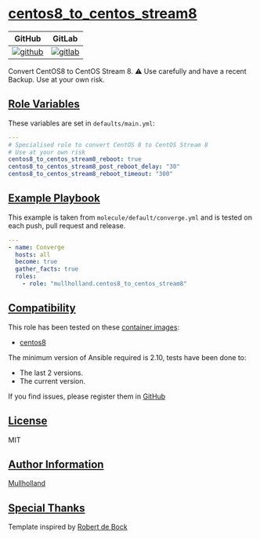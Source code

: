 # [centos8_to_centos_stream8](#centos8_to_centos_stream8)

|GitHub|GitLab|
|------|------|
|[![github](https://github.com/mullholland/ansible-role-centos8_to_centos_stream8/workflows/Ansible%20Molecule/badge.svg)](https://github.com/mullholland/ansible-role-centos8_to_centos_stream8/actions)|[![gitlab](https://gitlab.com/mullholland/ansible-role-centos8_to_centos_stream8/badges/master/pipeline.svg)](https://gitlab.com/mullholland/ansible-role-centos8_to_centos_stream8)|[![quality](https://img.shields.io/ansible/quality/unset)](https://galaxy.ansible.com/mullholland/centos8_to_centos_stream8)|

Convert CentOS8 to CentOS Stream 8.
:warning: Use carefully and have a recent Backup.
Use at your own risk.


## [Role Variables](#role-variables)

These variables are set in `defaults/main.yml`:
```yaml
---
# Specialised role to convert CentOS 8 to CentOS Stream 8
# Use at your own risk
centos8_to_centos_stream8_reboot: true
centos8_to_centos_stream8_post_reboot_delay: "30"
centos8_to_centos_stream8_reboot_timeout: "300"
```


## [Example Playbook](#example-playbook)

This example is taken from `molecule/default/converge.yml` and is tested on each push, pull request and release.
```yaml
---
- name: Converge
  hosts: all
  become: true
  gather_facts: true
  roles:
    - role: "mullholland.centos8_to_centos_stream8"
```





## [Compatibility](#compatibility)

This role has been tested on these [container images](https://hub.docker.com/u/mullholland):

-   [centos8](https://hub.docker.com/r/mullholland/docker-molecule-centos8)

The minimum version of Ansible required is 2.10, tests have been done to:

-   The last 2 versions.
-   The current version.





If you find issues, please register them in [GitHub](https://github.com/mullholland/ansible-role-centos8_to_centos_stream8/issues)

## [License](#license)

MIT


## [Author Information](#author-information)

[Mullholland](https://github.com/mullholland)

## [Special Thanks](#special-thanks)

Template inspired by [Robert de Bock](https://github.com/robertdebock)
